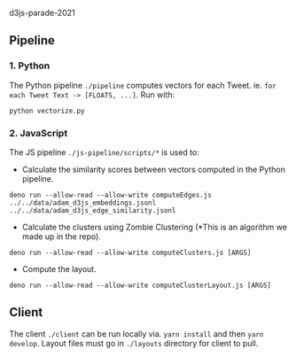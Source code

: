 d3js-parade-2021

## Pipeline

### 1. Python 
The Python pipeline `./pipeline` computes vectors for each Tweet. ie. `for each Tweet Text -> [FLOATS, ...]`. Run with:
```
python vectorize.py
```
### 2. JavaScript
The JS pipeline `./js-pipeline/scripts/*` is used to: 
* Calculate the similarity scores between vectors computed in the Python pipeline.
```
deno run --allow-read --allow-write computeEdges.js ../../data/adam_d3js_embeddings.jsonl ../../data/adam_d3js_edge_similarity.jsonl
```
* Calculate the clusters using Zombie Clustering (*This is an algorithm we made up in the repo).
```
deno run --allow-read --allow-write computeClusters.js [ARGS]
```
* Compute the layout.
```
deno run --allow-read --allow-write computeClusterLayout.js [ARGS]
```

## Client
The client `./client` can be run locally via. `yarn install` and then `yarn develop`.
Layout files must go in `./layouts` directory for client to pull.